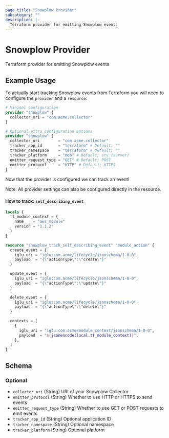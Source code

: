 ```yaml
---
page_title: "Snowplow Provider"
subcategory: ""
description: |-
  Terraform provider for emitting Snowplow events
---
```


# Snowplow Provider

Terraform provider for emitting Snowplow events

## Example Usage

To actually start tracking Snowplow events from Terraform you will need to configure the `provider` and a `resource`:

```terraform
# Minimal configuration
provider "snowplow" {
  collector_uri = "com.acme.collector"
}

# Optional extra configuration options
provider "snowplow" {
  collector_uri        = "com.acme.collector"
  tracker_app_id       = "terraform" # Default; ""
  tracker_namespace    = "terraform" # Default; ""
  tracker_platform     = "mob" # Default; srv (server)
  emitter_request_type = "GET" # Default; POST
  emitter_protocol     = "HTTP" # Default; HTTPS
}
```

Now that the provider is configured we can track an event!

Note: All provider settings can also be configured directly in the resource.

#### How to track: `self_describing_event`

```terraform
locals {
  tf_module_context = {
    name    = "aws_module"
    version = "1.1.2"
  }
}

resource "snowplow_track_self_describing_event" "module_action" {
  create_event = {
    iglu_uri = "iglu:com.acme/lifecycle/jsonschema/1-0-0",
    payload  = "{\"actionType\":\"create\"}"
  }

  update_event = {
    iglu_uri = "iglu:com.acme/lifecycle/jsonschema/1-0-0",
    payload  = "{\"actionType\":\"update\"}"
  }

  delete_event = {
    iglu_uri = "iglu:com.acme/lifecycle/jsonschema/1-0-0",
    payload  = "{\"actionType\":\"delete\"}"
  }

  contexts = [
    {
      iglu_uri = "iglu:com.acme/module_context/jsonschema/1-0-0",
      payload  = "${jsonencode(local.tf_module_context)}",
    },
  ]
}
```

<!-- schema generated by tfplugindocs -->
## Schema

### Optional

- `collector_uri` (String) URI of your Snowplow Collector
- `emitter_protocol` (String) Whether to use HTTP or HTTPS to send events
- `emitter_request_type` (String) Whether to use GET or POST requests to emit events
- `tracker_app_id` (String) Optional application ID
- `tracker_namespace` (String) Optional namespace
- `tracker_platform` (String) Optional platform


